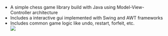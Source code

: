 <ul>
<li>A simple chess game library build with Java using Model-View-Controller architecture</li>
<li>Includes a interactive gui implemented with Swing and AWT frameworks</li>
<li>Includes common game logic like undo, restart, forfeit, etc.</li>
<img src="sampleChessBoard.png">
</ul>